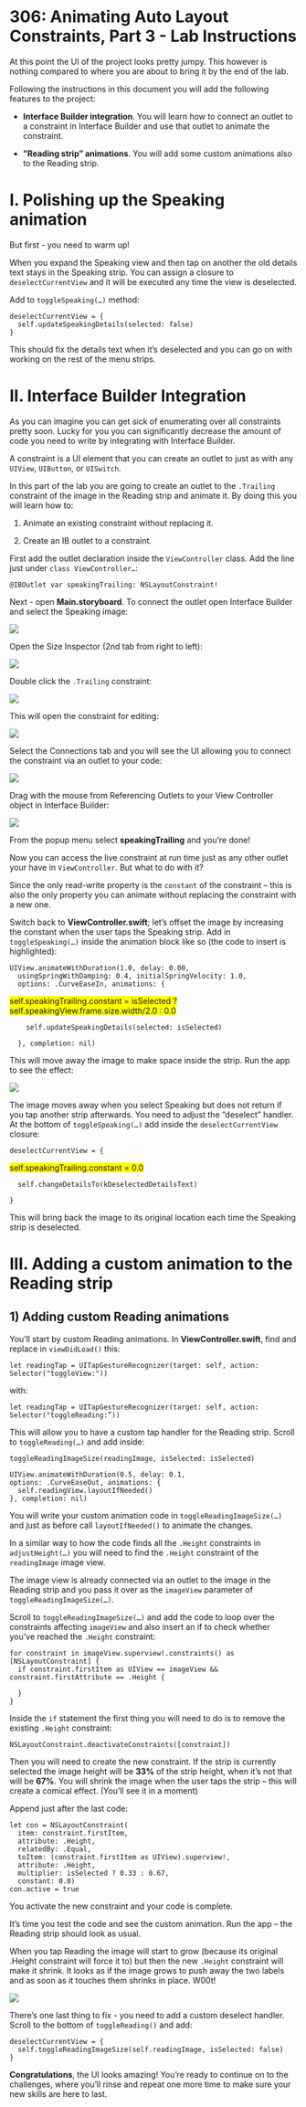 # 306: Animating Auto Layout Constraints, Part 3 - Lab Instructions

At this point the UI of the project looks pretty jumpy. This however is nothing compared to where you are about to bring it by the end of the lab.

Following the instructions in this document you will add the following features to the project:

 * **Interface Builder integration**. You will learn how to connect an outlet to a constraint in Interface Builder and use that outlet to animate the constraint.

 * **”Reading strip” animations**. You will add some custom animations also to the Reading strip.

# I. Polishing up the Speaking animation

But first - you need to warm up!

When you expand the Speaking view and then tap on another the old details text stays in the Speaking strip. You can assign a closure to `deselectCurrentView` and it will be executed any time the view is deselected. 

Add to `toggleSpeaking(…)` method:

    deselectCurrentView = {
      self.updateSpeakingDetails(selected: false)
    }

This should fix the details text when it’s deselected and you can go on with working on the rest of the menu strips.

# II. Interface Builder Integration

As you can imagine you can get sick of enumerating over all constraints pretty soon. Lucky for you you can significantly decrease the amount of code you need to write by integrating with Interface Builder.

A constraint is a UI element that you can create an outlet to just as with any `UIView`, `UIButton`, or `UISwitch`.

In this part of the lab you are going to create an outlet to the `.Trailing` constraint of the image in the Reading strip and animate it. By doing this you will learn how to:

1. Animate an existing constraint without replacing it.

2. Create an IB outlet to a constraint.

First add the outlet declaration inside the `ViewController` class. Add the line just under `class ViewController…`:

    @IBOutlet var speakingTrailing: NSLayoutConstraint!

Next - open **Main.storyboard**. To connect the outlet open Interface Builder and select the Speaking image:

![](./3-LabImages/ib1.png)

Open the Size Inspector (2nd tab from right to left):

![](./3-LabImages/ib2.png)

Double click the `.Trailing` constraint:

![](./3-LabImages/ib3.png)

This will open the constraint for editing:

![](./3-LabImages/ib4.png)

Select the Connections tab and you will see the UI allowing you to connect the constraint via an outlet to your code:

![](./3-LabImages/ib5.png)

Drag with the mouse from Referencing Outlets to your View Controller object in Interface Builder:

![](./3-LabImages/ib6.png)

From the popup menu select **speakingTrailing** and you’re done!

Now you can access the live constraint at run time just as any other outlet your have in `ViewController`. But what to do with it?

Since the only read-write property is the `constant` of the constraint – this is also the only property you can animate without replacing the constraint with a new one.

Switch back to **ViewController.swift**; let’s offset the image by increasing the constant when the user taps the Speaking strip. Add in `toggleSpeaking(…)` inside the animation block like so (the code to insert is highlighted):

    UIView.animateWithDuration(1.0, delay: 0.00,
      usingSpringWithDamping: 0.4, initialSpringVelocity: 1.0,
      options: .CurveEaseIn, animations: {
        

<span style='background:yellow'>self.speakingTrailing.constant = isSelected ? self.speakingView.frame.size.width/2.0 : 0.0</span>

        self.updateSpeakingDetails(selected: isSelected)
        
      }, completion: nil)


This will move away the image to make space inside the strip. Run the app to see the effect:

![](./3-LabImages/ib7.png)

The image moves away when you select Speaking but does not return if you tap another strip afterwards. You need to adjust the “deselect” handler. At the bottom of `toggleSpeaking(…)` add inside the `deselectCurrentView` closure:

    deselectCurrentView = {

<span style='background:yellow'>self.speakingTrailing.constant = 0.0</span>

      self.changeDetailsTo(kDeselectedDetailsText)

    }

This will bring back the image to its original location each time the Speaking strip is deselected.

# III. Adding a custom animation to the Reading strip

## 1) Adding custom Reading animations

You’ll start by custom Reading animations. In **ViewController.swift**, find and replace in `viewDidLoad()` this:

    let readingTap = UITapGestureRecognizer(target: self, action: Selector("toggleView:"))

with:

    let readingTap = UITapGestureRecognizer(target: self, action: Selector("toggleReading:”))

This will allow you to have a custom tap handler for the Reading strip. Scroll to `toggleReading(…)` and add inside:

    toggleReadingImageSize(readingImage, isSelected: isSelected)

    UIView.animateWithDuration(0.5, delay: 0.1, 
    options: .CurveEaseOut, animations: {
      self.readingView.layoutIfNeeded()
    }, completion: nil)

You will write your custom animation code in `toggleReadingImageSize(…)` and just as before call `layoutIfNeeded()` to animate the changes.

In a similar way to how the code finds all the `.Height` constraints in `adjustHeight(…)` you will need to find the `.Height` constraint of the `readingImage` image view.

The image view is already connected via an outlet to the image in the Reading strip and you pass it over as the `imageView` parameter of `toggleReadingImageSize(…)`.

Scroll to `toggleReadingImageSize(…)` and add the code to loop over the constraints affecting `imageView` and also insert an if to check whether you’ve reached the `.Height` constraint:

    for constraint in imageView.superview!.constraints() as [NSLayoutConstraint] {
      if constraint.firstItem as UIView == imageView && constraint.firstAttribute == .Height {

      }
    }

Inside the `if` statement the first thing you will need to do is to remove the existing `.Height` constraint:

    NSLayoutConstraint.deactivateConstraints([constraint])

Then you will need to create the new constraint. If the strip is currently selected the image height will be **33%** of the strip height, when it’s not that will be **67%**. You will shrink the image when the user taps the strip – this will create a comical effect. (You’ll see it in a moment)

Append just after the last code:

    let con = NSLayoutConstraint(
      item: constraint.firstItem,
      attribute: .Height,
      relatedBy: .Equal,
      toItem: (constraint.firstItem as UIView).superview!,
      attribute: .Height,
      multiplier: isSelected ? 0.33 : 0.67,
      constant: 0.0)
    con.active = true

You activate the new constraint and your code is complete.

It’s time you test the code and see the custom animation. Run the app – the Reading strip should look as usual.

When you tap Reading the image will start to grow (because its original .Height constraint will force it to) but then the new `.Height` constraint will make it shrink. It looks as if the image grows to push away the two labels and as soon as it touches them shrinks in place. W00t!

![](./3-LabImages/reading1.png)

There’s one last thing to fix - you need to add a custom deselect handler. Scroll to the bottom of `toggleReading()` and add:

    deselectCurrentView = {
      self.toggleReadingImageSize(self.readingImage, isSelected: false)
    }

**Congratulations**, the UI looks amazing! You’re ready to continue on to the challenges, where you’ll rinse and repeat one more time to make sure your new skills are here to last.

